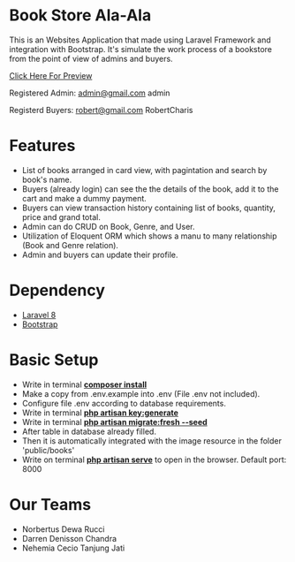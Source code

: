 # Book Store Ala-Ala

This is an Websites Application that made using Laravel Framework and integration with Bootstrap. It's simulate the work process of a bookstore from the point of view of admins and buyers.

<a href='https://bookstorealaala.000webhostapp.com/'>Click Here For Preview</a>

Registered Admin:
admin@gmail.com
admin

Registerd Buyers:
robert@gmail.com
RobertCharis

# Features

- List of books arranged in card view, with pagintation and search by book's name.
- Buyers (already login) can see the the details of the book, add it to the cart and make a dummy payment. 
- Buyers can view transaction history containing list of books, quantity, price and grand total.
- Admin can do CRUD on Book, Genre, and User.
- Utilization of Eloquent ORM which shows a manu to many relationship (Book and Genre relation).
- Admin and buyers can update their profile.

# Dependency
- <a href='https://laravel.com/'>Laravel 8</a>
- <a href='https://getbootstrap.com/docs/5.0/getting-started/introduction/'>Bootstrap</a>

# Basic Setup
- Write in terminal **[composer install](https://stackoverflow.com/questions/41975092/install-laravel-using-composer)**
- Make a copy from .env.example into .env (File .env not included). 
- Configure file .env according to database requirements.
- Write in terminal **[php artisan key:generate](https://stillat.com/blog/2016/12/07/laravel-artisan-key-command-the-keygenerate-command)**
- Write in terminal **[php artisan migrate:fresh --seed](https://laravel.com/docs/8.x/seeding#running-seeders/)**
- After table in database already filled.
- Then it is automatically integrated with the image resource in the folder 'public/books'
- Write on terminal **[php artisan serve](https://laravel.com/docs/8.x/installation#installation-via-composer)** to open in the browser. Default port: 8000

# Our Teams
- Norbertus Dewa Rucci
- Darren Denisson Chandra
- Nehemia Cecio Tanjung Jati

<!-- Email:
d.rucci.2001@gmail.com
Website Name:
BookStoreAlaAla
Password:
BookStoreAlaAlaPassword

Database Name:
id18984165_web_project
Database Username:
id18984165_web
Database Host:
localhost
Password:
BookStoreAlaAlaDatabase1_ -->
